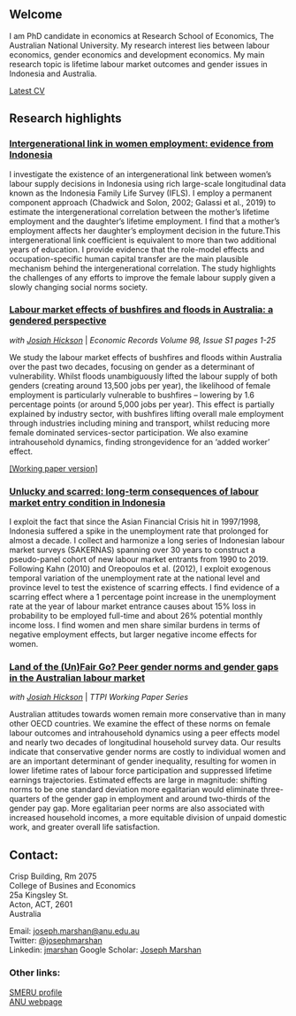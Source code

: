 ## Welcome

I am PhD candidate in economics at Research School of Economics, The Australian National University. My research interest lies between labour economics, gender economics and development economics. My main research topic is lifetime labour market outcomes and gender issues in Indonesia and Australia.

[Latest CV](https://jnmarshan.github.io/resume)

## Research highlights

### [Intergenerational link in women employment: evidence from Indonesia](https://jnmarshan.github.io/docs/motherdaughter_web.pdf)
I investigate the existence of an intergenerational link between women’s labour supply decisions in Indonesia using rich large-scale longitudinal data known as the Indonesia Family Life Survey (IFLS). I employ a permanent component approach (Chadwick and Solon, 2002; Galassi et al., 2019) to estimate the intergenerational correlation between the mother’s lifetime employment and the daughter’s lifetime employment. I find that a mother’s employment affects her daughter’s employment decision in the future.This intergenerational link coefficient is equivalent to more than two additional years of education. I provide evidence that the role-model effects and occupation-specific human capital transfer are the main plausible mechanism behind the intergenerational correlation. The study highlights the challenges of any efforts to improve the female labour supply given a slowly changing social norms society.

### [Labour market effects of bushfires and floods in Australia: a gendered perspective](https://onlinelibrary.wiley.com/doi/full/10.1111/1475-4932.12688)
_with [Josiah Hickson](https://www.linkedin.com/in/josh-hickson-a36a4010a/?originalSubdomain=au)_ | _Economic Records Volume 98, Issue S1 pages 1-25_

We study the labour market effects of bushfires and floods within Australia over the past two decades, focusing on gender as a determinant of vulnerability. Whilst floods unambiguously lifted the labour supply of both genders (creating around 13,500 jobs per year), the likelihood of female employment is particularly vulnerable to bushfires – lowering by 1.6 percentage points (or around 5,000 jobs per year). This effect is partially explained by industry sector, with bushfires lifting overall male employment through industries including mining and transport, whilst reducing more female dominated services-sector participation. We also examine intrahousehold dynamics, finding strongevidence for an ‘added worker’ effect.

[\[Working paper version\]](https://jnmarshan.github.io/docs/Compiled_Gendered_consequences_of_natural_disaster_Final_ER.pdf)

### [Unlucky and scarred: long-term consequences of labour market entry condition in Indonesia](https://jnmarshan.github.io/docs/unluckyscarring_web.pdf)

I exploit the fact that since the Asian Financial Crisis hit in 1997/1998, Indonesia suffered a spike in the unemployment rate that prolonged for almost a decade. I collect and harmonize a long series of Indonesian labour market surveys (SAKERNAS) spanning over 30 years to construct a pseudo-panel cohort of new labour market entrants from 1990 to 2019. Following Kahn (2010) and Oreopoulos et al. (2012), I exploit exogenous temporal variation of the unemployment rate at the national level and province level to test the existence of scarring effects. I find evidence of a scarring effect where a 1 percentage point increase in the unemployment rate at the year of labour market entrance causes about 15% loss in probability to be employed full-time and about 26% potential monthly income loss. I find women and men share similar burdens in terms of negative employment effects, but larger negative income effects for women.

### [Land of the (Un)Fair Go? Peer gender norms and gender gaps in the Australian labour market](https://taxpolicy.crawford.anu.edu.au/sites/default/files/publication/taxstudies_crawford_anu_edu_au/2023-07/complete_wp_hickson_marshan_july_2023.pdf)
_with [Josiah Hickson](https://www.linkedin.com/in/josh-hickson-a36a4010a/?originalSubdomain=au)_ | _TTPI Working Paper Series_

Australian attitudes towards women remain more conservative than in many other OECD countries. We examine the effect of these norms on female labour outcomes and intrahousehold dynamics using a peer effects model and nearly two decades of longitudinal household survey data. Our results indicate that conservative gender norms are costly to individual women and are an important determinant of gender inequality, resulting for women in lower lifetime rates of labour force participation and suppressed lifetime earnings trajectories. Estimated effects are large in magnitude: shifting norms to be one standard deviation more egalitarian would eliminate
three-quarters of the gender gap in employment and around two-thirds of the gender pay gap. More egalitarian peer norms are also associated with increased household incomes, a more equitable division of unpaid domestic work, and greater overall life satisfaction.

## Contact:
Crisp Building, Rm 2075  
College of Busines and Economics  
25a Kingsley St.  
Acton, ACT, 2601  
Australia

Email: [joseph.marshan@anu.edu.au](mailto:joseph.marshan@anu.edu.au)  
Twitter: [@josephmarshan](https://twitter.com/JosephMarshan)  
Linkedin: [jmarshan](https://www.linkedin.com/in/jmarshan/)
Google Scholar: [Joseph Marshan](https://scholar.google.com/citations?hl=en&user=knBTakwAAAAJ)

### Other links:
[SMERU profile](https://www.smeru.or.id/en/content/joseph-natanael-marshan)   
[ANU webpage](https://www.cbe.anu.edu.au/about/staff-directory/?profile=Joseph-Marshan)
